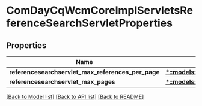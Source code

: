 # ComDayCqWcmCoreImplServletsReferenceSearchServletProperties

## Properties
Name | Type | Description | Notes
------------ | ------------- | ------------- | -------------
**referencesearchservlet_max_references_per_page** | [***::models::ConfigNodePropertyInteger**](configNodePropertyInteger.md) |  | [optional] 
**referencesearchservlet_max_pages** | [***::models::ConfigNodePropertyInteger**](configNodePropertyInteger.md) |  | [optional] 

[[Back to Model list]](../README.md#documentation-for-models) [[Back to API list]](../README.md#documentation-for-api-endpoints) [[Back to README]](../README.md)


